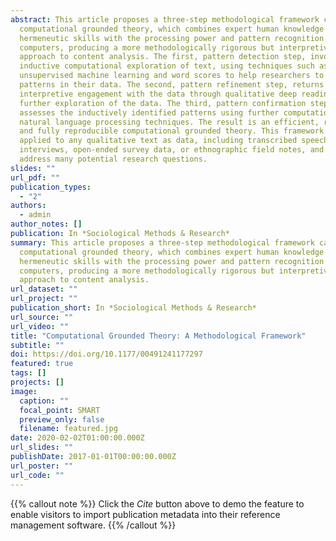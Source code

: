 ```yaml
---
abstract: This article proposes a three-step methodological framework called
  computational grounded theory, which combines expert human knowledge and
  hermeneutic skills with the processing power and pattern recognition of
  computers, producing a more methodologically rigorous but interpretive
  approach to content analysis. The first, pattern detection step, involves
  inductive computational exploration of text, using techniques such as
  unsupervised machine learning and word scores to help researchers to see novel
  patterns in their data. The second, pattern refinement step, returns to an
  interpretive engagement with the data through qualitative deep reading or
  further exploration of the data. The third, pattern confirmation step,
  assesses the inductively identified patterns using further computational and
  natural language processing techniques. The result is an efficient, rigorous,
  and fully reproducible computational grounded theory. This framework can be
  applied to any qualitative text as data, including transcribed speeches,
  interviews, open-ended survey data, or ethnographic field notes, and can
  address many potential research questions.
slides: ""
url_pdf: ""
publication_types:
  - "2"
authors:
  - admin
author_notes: []
publication: In *Sociological Methods & Research*
summary: This article proposes a three-step methodological framework called
  computational grounded theory, which combines expert human knowledge and
  hermeneutic skills with the processing power and pattern recognition of
  computers, producing a more methodologically rigorous but interpretive
  approach to content analysis.
url_dataset: ""
url_project: ""
publication_short: In *Sociological Methods & Research*
url_source: ""
url_video: ""
title: "Computational Grounded Theory: A Methodological Framework"
subtitle: ""
doi: https://doi.org/10.1177/00491241177297
featured: true
tags: []
projects: []
image:
  caption: ""
  focal_point: SMART
  preview_only: false
  filename: featured.jpg
date: 2020-02-02T01:00:00.000Z
url_slides: ""
publishDate: 2017-01-01T00:00:00.000Z
url_poster: ""
url_code: ""
---
```

{{% callout note %}}
Click the *Cite* button above to demo the feature to enable visitors to import publication metadata into their reference management software.
{{% /callout %}}